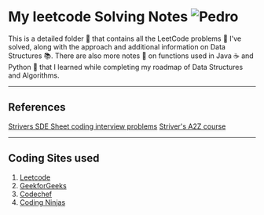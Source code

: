# My leetcode Solving Notes ![Pedro](https://slackmojis.com/emojis/92029-pedro/download)

This is a detailed folder 📂 that contains all the LeetCode problems 🧩 I've solved, along with the approach and additional information on Data Structures 📚.
There are also more notes 📝 on functions used in Java ☕ and Python 🐍 that I learned while completing my roadmap of Data Structures and Algorithms.

<hr>

## References
[Strivers SDE Sheet coding interview problems](https://takeuforward.org/interviews/strivers-sde-sheet-top-coding-interview-problems/)
[Striver's A2Z course](https://takeuforward.org/strivers-a2z-dsa-course/strivers-a2z-dsa-course-sheet-2)

<hr>

## Coding Sites used
1. [Leetcode](https://leetcode.com/problemset/)
2. [GeekforGeeks](https://www.geeksforgeeks.org/explore?page=1&sortBy=submissions&itm_source=geeksforgeeks&itm_medium=main_header&itm_campaign=practice_header)
3. [Codechef](https://www.codechef.com/dashboard)
4. [Coding Ninjas](https://www.codingninjas.com/rt)
